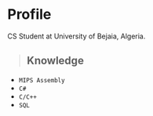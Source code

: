 # Profile
CS Student at University of Bejaia, Algeria.

> ## Knowledge
+ ``` MIPS Assembly ```
+ ``` C# ```
+ ``` C/C++ ```
+ ``` SQL ```


<!---
SamirChelfat/SamirChelfat is a ✨ special ✨ repository because its `README.md` (this file) appears on your GitHub profile.
You can click the Preview link to take a look at your changes.
--->
